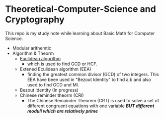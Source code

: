 # Theoretical-Computer-Science and Cryptography
This repo is my study note while learning about Basic Math for Computer Science.

- Modular arithemtic
- Algorithm & Theorm
    - [Euclidean algorithm](/i1_Algorithm_Theorem/i1_divisibility_euclidean_algorithm.md)
        - which is used to find GCD or HCF.
    - Extened Eculidean algorithm (EEA)
        - finding the greatest common divisor (GCD) of two integers. This EEA have been used in "Bezout Identity" to find a,b and also used to find GCD and MI.
    - Bezout Identity (In progress)
    - Chinese reminder theorm (CRI)
        - The Chinese Remainder Theorem (CRT) is used to solve a set of different congruent equations with one variable ***BUT different moduli which are relatively prime***

